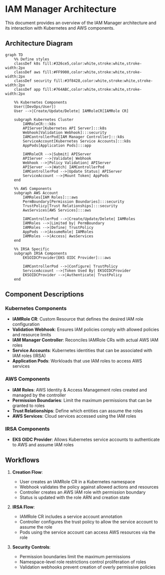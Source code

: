 # IAM Manager Architecture

This document provides an overview of the IAM Manager architecture and its interaction with Kubernetes and AWS components.

## Architecture Diagram

```mermaid
graph TD
    %% Define styles
    classDef k8s fill:#326ce5,color:white,stroke:white,stroke-width:2px
    classDef aws fill:#FF9900,color:white,stroke:white,stroke-width:2px
    classDef security fill:#3f8428,color:white,stroke:white,stroke-width:2px
    classDef app fill:#764ABC,color:white,stroke:white,stroke-width:2px
    
    %% Kubernetes Components
    User([DevOps/User])
    User -->|Create/Update/Delete| IAMRoleCR[IAMRole CR]
    
    subgraph Kubernetes Cluster
        IAMRoleCR:::k8s
        APIServer[Kubernetes API Server]:::k8s
        Webhook[Validation Webhook]:::security
        IAMControllerPod[IAM Manager Controller]:::k8s
        ServiceAccount[Kubernetes Service Accounts]:::k8s
        AppPods[Application Pods]:::app
        
        IAMRoleCR -->|Submit| APIServer
        APIServer -->|Validate| Webhook
        Webhook -->|Policy Validation| APIServer
        APIServer -->|Watch| IAMControllerPod
        IAMControllerPod -->|Update Status| APIServer
        ServiceAccount -->|Mount Token| AppPods
    end
    
    %% AWS Components
    subgraph AWS Account
        IAMRoles[IAM Roles]:::aws
        PermBoundary[Permission Boundaries]:::security
        TrustPolicy[Trust Relationships]:::security
        AwsServices[AWS Services]:::aws
        
        IAMControllerPod -->|Create/Update/Delete| IAMRoles
        IAMRoles -->|Limited by| PermBoundary
        IAMRoles -->|Define| TrustPolicy
        AppPods -->|AssumeRole| IAMRoles
        IAMRoles -->|Access| AwsServices
    end
    
    %% IRSA Specific
    subgraph IRSA Components
        EKSOIDCProvider[EKS OIDC Provider]:::aws
        
        IAMControllerPod -->|Configure| TrustPolicy
        ServiceAccount -->|Token Used By| EKSOIDCProvider
        EKSOIDCProvider -->|Authenticate| TrustPolicy
    end
```

## Component Descriptions

### Kubernetes Components

- **IAMRole CR**: Custom Resource that defines the desired IAM role configuration
- **Validation Webhook**: Ensures IAM policies comply with allowed policies and resource limits
- **IAM Manager Controller**: Reconciles IAMRole CRs with actual AWS IAM roles
- **Service Accounts**: Kubernetes identities that can be associated with IAM roles (IRSA)
- **Application Pods**: Workloads that use IAM roles to access AWS services

### AWS Components

- **IAM Roles**: AWS Identity & Access Management roles created and managed by the controller
- **Permission Boundaries**: Limit the maximum permissions that can be granted to roles
- **Trust Relationships**: Define which entities can assume the roles
- **AWS Services**: Cloud services accessed using the IAM roles

### IRSA Components

- **EKS OIDC Provider**: Allows Kubernetes service accounts to authenticate to AWS and assume IAM roles

## Workflows

1. **Creation Flow**:
   - User creates an IAMRole CR in a Kubernetes namespace
   - Webhook validates the policy against allowed actions and resources
   - Controller creates an AWS IAM role with permission boundary
   - Status is updated with the role ARN and creation state

2. **IRSA Flow**:
   - IAMRole CR includes a service account annotation
   - Controller configures the trust policy to allow the service account to assume the role
   - Pods using the service account can access AWS resources via the role

3. **Security Controls**:
   - Permission boundaries limit the maximum permissions
   - Namespace-level role restrictions control proliferation of roles
   - Validation webhooks prevent creation of overly permissive policies
